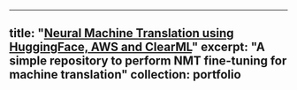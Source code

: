 
---
title: "<a href='https://github.com/ss8319/HF-Translation'>Neural Machine Translation using HuggingFace, AWS and ClearML</a>"
excerpt: "A simple repository to perform NMT fine-tuning for machine translation"
collection: portfolio
---